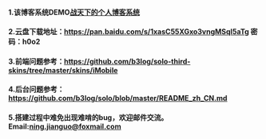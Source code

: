 #### 1.该博客系统DEMO[战天下的个人博客系统](http://www.ningjianguo.xyz)
#### 2.云盘下载地址：https://pan.baidu.com/s/1xasC55XGxo3vngMSqI5aTg 密码：h0o2
#### 3.前端问题参考：https://github.com/b3log/solo-third-skins/tree/master/skins/iMobile
#### 4.后台问题参考：https://github.com/b3log/solo/blob/master/README_zh_CN.md
#### 5.搭建过程中难免出现难啃的bug，欢迎邮件交流。Email:ning.jianguo@foxmail.com 
